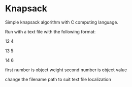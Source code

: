 # Knapsack

Simple knapsack algorithm with C computing language.

Run with a text file with the following format:

12 4

13 5

14 6

first number is object weight
second number is object value

change the filename path to suit text file localization
